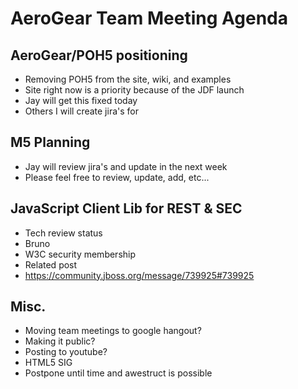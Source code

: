 AeroGear Team Meeting Agenda
============================

AeroGear/POH5 positioning 
-------------------------

* Removing POH5 from the site, wiki, and examples
* Site right now is a priority because of the JDF launch
 * Jay will get this fixed today
 * Others I will create jira's for

M5 Planning
-----------

* Jay will review jira's and update in the next week
 * Please feel free to review, update, add, etc...

JavaScript Client Lib for REST & SEC
-------------------------------------

* Tech review status
 * Bruno
* W3C security membership
* Related post
 * https://community.jboss.org/message/739925#739925

Misc.
-----

* Moving team meetings to google hangout?
 * Making it public?
 * Posting to youtube?
* HTML5 SIG
 * Postpone until time and awestruct is possible

